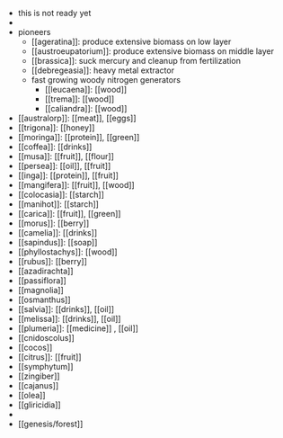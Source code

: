 - this is not ready yet
-
- pioneers
	- [[ageratina]]: produce extensive biomass on low layer
	- [[austroeupatorium]]: produce extensive biomass on middle layer
	- [[brassica]]: suck mercury and cleanup from fertilization
	- [[debregeasia]]: heavy metal extractor
	- fast growing woody nitrogen generators
		- [[leucaena]]: [[wood]]
		- [[trema]]: [[wood]]
		- [[caliandra]]: [[wood]]
- [[australorp]]: [[meat]], [[eggs]]
- [[trigona]]: [[honey]]
- [[moringa]]: [[protein]], [[green]]
- [[coffea]]: [[drinks]]
- [[musa]]: [[fruit]], [[flour]]
- [[persea]]: [[oil]], [[fruit]]
- [[inga]]: [[protein]], [[fruit]]
- [[mangifera]]: [[fruit]], [[wood]]
- [[colocasia]]: [[starch]]
- [[manihot]]: [[starch]]
- [[carica]]: [[fruit]], [[green]]
- [[morus]]: [[berry]]
- [[camelia]]: [[drinks]]
- [[sapindus]]: [[soap]]
- [[phyllostachys]]: [[wood]]
- [[rubus]]: [[berry]]
- [[azadirachta]]
- [[passiflora]]
- [[magnolia]]
- [[osmanthus]]
- [[salvia]]: [[drinks]], [[oil]]
- [[melissa]]: [[drinks]], [[oil]]
- [[plumeria]]: [[medicine]] , [[oil]]
- [[cnidoscolus]]
- [[cocos]]
- [[citrus]]: [[fruit]]
- [[symphytum]]
- [[zingiber]]
- [[cajanus]]
- [[olea]]
- [[gliricidia]]
-
- [[genesis/forest]]